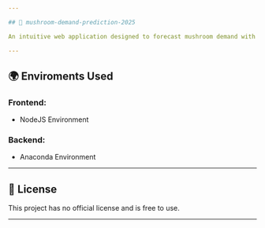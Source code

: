 ```yaml
---

## 🚀 mushroom-demand-prediction-2025

An intuitive web application designed to forecast mushroom demand with precision, leveraging the power of modern technology.

---
```


## 🌍 Enviroments Used

### Frontend:

- NodeJS Environment

### Backend:

- Anaconda Environment

---

## 📜 License

This project has no official license and is free to use.

---
